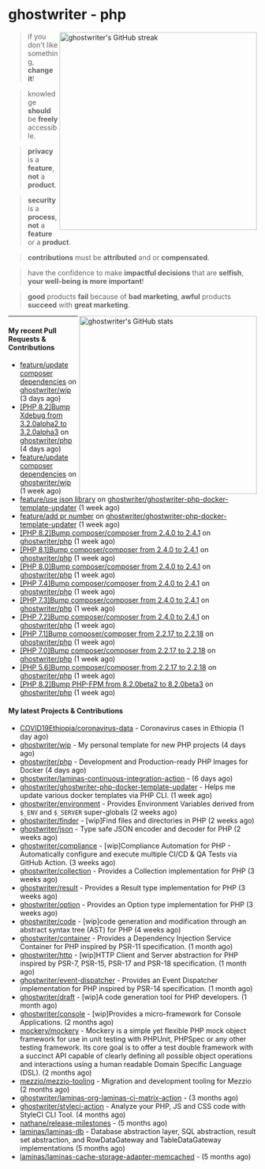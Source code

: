 # ghostwriter - php

<img alt="ghostwriter's GitHub streak" width="400px" align="right" src="https://github-readme-streak-stats.herokuapp.com/?cache_seconds=1800&user=ghostwriter">

> if you don't like something, **change it**!

> knowledge **should** be **freely** accessible.

> **privacy** is a **feature**, **not** a **product**.

> **security** is a **process**, **not** a **feature** or a **product**.

> **contributions** must be **attributed** and or **compensated**.

> have the confidence to make **impactful decisions** that are **selfish**, **your well-being is more important**!

> **good** products **fail** because of **bad marketing**, **awful** products **succeed** with **great marketing**.

<img alt="ghostwriter's GitHub stats" width="360px" align="right" src="https://github-readme-stats.vercel.app/api?cache_seconds=1800&username=ghostwriter&show_icons=true&count_private=true&hide_title=true&hide_rank=true&icon_color=333">

---

#### My recent Pull Requests & Contributions

- [feature/update composer dependencies](https://github.com/ghostwriter/wip/pull/16) on [ghostwriter/wip](https://github.com/ghostwriter/wip) (3 days ago)
- [[PHP 8.2]Bump Xdebug from 3.2.0alpha2 to 3.2.0alpha3](https://github.com/ghostwriter/php/pull/147) on [ghostwriter/php](https://github.com/ghostwriter/php) (4 days ago)
- [feature/update composer dependencies](https://github.com/ghostwriter/wip/pull/15) on [ghostwriter/wip](https://github.com/ghostwriter/wip) (1 week ago)
- [feature/use json library](https://github.com/ghostwriter/ghostwriter-php-docker-template-updater/pull/6) on [ghostwriter/ghostwriter-php-docker-template-updater](https://github.com/ghostwriter/ghostwriter-php-docker-template-updater) (1 week ago)
- [feature/add pr number](https://github.com/ghostwriter/ghostwriter-php-docker-template-updater/pull/5) on [ghostwriter/ghostwriter-php-docker-template-updater](https://github.com/ghostwriter/ghostwriter-php-docker-template-updater) (1 week ago)
- [[PHP 8.2]Bump composer/composer from 2.4.0 to 2.4.1](https://github.com/ghostwriter/php/pull/146) on [ghostwriter/php](https://github.com/ghostwriter/php) (1 week ago)
- [[PHP 8.1]Bump composer/composer from 2.4.0 to 2.4.1](https://github.com/ghostwriter/php/pull/145) on [ghostwriter/php](https://github.com/ghostwriter/php) (1 week ago)
- [[PHP 8.0]Bump composer/composer from 2.4.0 to 2.4.1](https://github.com/ghostwriter/php/pull/144) on [ghostwriter/php](https://github.com/ghostwriter/php) (1 week ago)
- [[PHP 7.4]Bump composer/composer from 2.4.0 to 2.4.1](https://github.com/ghostwriter/php/pull/143) on [ghostwriter/php](https://github.com/ghostwriter/php) (1 week ago)
- [[PHP 7.3]Bump composer/composer from 2.4.0 to 2.4.1](https://github.com/ghostwriter/php/pull/142) on [ghostwriter/php](https://github.com/ghostwriter/php) (1 week ago)
- [[PHP 7.2]Bump composer/composer from 2.4.0 to 2.4.1](https://github.com/ghostwriter/php/pull/141) on [ghostwriter/php](https://github.com/ghostwriter/php) (1 week ago)
- [[PHP 7.1]Bump composer/composer from 2.2.17 to 2.2.18](https://github.com/ghostwriter/php/pull/140) on [ghostwriter/php](https://github.com/ghostwriter/php) (1 week ago)
- [[PHP 7.0]Bump composer/composer from 2.2.17 to 2.2.18](https://github.com/ghostwriter/php/pull/139) on [ghostwriter/php](https://github.com/ghostwriter/php) (1 week ago)
- [[PHP 5.6]Bump composer/composer from 2.2.17 to 2.2.18](https://github.com/ghostwriter/php/pull/138) on [ghostwriter/php](https://github.com/ghostwriter/php) (1 week ago)
- [[PHP 8.2]Bump PHP-FPM from 8.2.0beta2 to 8.2.0beta3](https://github.com/ghostwriter/php/pull/137) on [ghostwriter/php](https://github.com/ghostwriter/php) (1 week ago)

#### My latest Projects & Contributions

- [COVID19Ethiopia/coronavirus-data](https://github.com/COVID19Ethiopia/coronavirus-data) - Coronavirus cases in Ethiopia (1 day ago)
- [ghostwriter/wip](https://github.com/ghostwriter/wip) - My personal template for new PHP projects (4 days ago)
- [ghostwriter/php](https://github.com/ghostwriter/php) - Development and Production-ready PHP Images for Docker (4 days ago)
- [ghostwriter/laminas-continuous-integration-action](https://github.com/ghostwriter/laminas-continuous-integration-action) -  (6 days ago)
- [ghostwriter/ghostwriter-php-docker-template-updater](https://github.com/ghostwriter/ghostwriter-php-docker-template-updater) - Helps me update various docker templates via PHP CLI. (1 week ago)
- [ghostwriter/environment](https://github.com/ghostwriter/environment) - Provides Environment Variables derived from `$_ENV` and `$_SERVER` super-globals (2 weeks ago)
- [ghostwriter/finder](https://github.com/ghostwriter/finder) - [wip]Find files and directories in PHP (2 weeks ago)
- [ghostwriter/json](https://github.com/ghostwriter/json) - Type safe JSON encoder and decoder for PHP (2 weeks ago)
- [ghostwriter/compliance](https://github.com/ghostwriter/compliance) - [wip]Compliance Automation for PHP - Automatically configure and execute multiple CI/CD &amp; QA Tests via GitHub Action. (3 weeks ago)
- [ghostwriter/collection](https://github.com/ghostwriter/collection) - Provides a Collection implementation for PHP (3 weeks ago)
- [ghostwriter/result](https://github.com/ghostwriter/result) - Provides a Result type implementation for PHP (3 weeks ago)
- [ghostwriter/option](https://github.com/ghostwriter/option) - Provides an Option type implementation for PHP (3 weeks ago)
- [ghostwriter/code](https://github.com/ghostwriter/code) - [wip]code generation and modification through an abstract syntax tree (AST) for PHP (4 weeks ago)
- [ghostwriter/container](https://github.com/ghostwriter/container) - Provides a Dependency Injection Service Container for PHP inspired by PSR-11 specification. (1 month ago)
- [ghostwriter/http](https://github.com/ghostwriter/http) - [wip]HTTP Client and Server abstraction for PHP inspired by PSR-7, PSR-15, PSR-17 and PSR-18 specification. (1 month ago)
- [ghostwriter/event-dispatcher](https://github.com/ghostwriter/event-dispatcher) - Provides an Event Dispatcher implementation for PHP inspired by PSR-14 specification. (1 month ago)
- [ghostwriter/draft](https://github.com/ghostwriter/draft) - [wip]A code generation tool for PHP developers. (1 month ago)
- [ghostwriter/console](https://github.com/ghostwriter/console) - [wip]Provides a micro-framework for Console Applications. (2 months ago)
- [mockery/mockery](https://github.com/mockery/mockery) - Mockery is a simple yet flexible PHP mock object framework for use in unit testing with PHPUnit, PHPSpec or any other testing framework. Its core goal is to offer a test double framework with a succinct API capable of clearly defining all possible object operations and interactions using a human readable Domain Specific Language (DSL). (2 months ago)
- [mezzio/mezzio-tooling](https://github.com/mezzio/mezzio-tooling) - Migration and development tooling for Mezzio (2 months ago)
- [ghostwriter/laminas-org-laminas-ci-matrix-action](https://github.com/ghostwriter/laminas-org-laminas-ci-matrix-action) -  (3 months ago)
- [ghostwriter/styleci-action](https://github.com/ghostwriter/styleci-action) - Analyze your PHP, JS and CSS code with StyleCI CLI Tool. (4 months ago)
- [nathane/release-milestones](https://github.com/nathane/release-milestones) -  (5 months ago)
- [laminas/laminas-db](https://github.com/laminas/laminas-db) - Database abstraction layer, SQL abstraction, result set abstraction, and RowDataGateway and TableDataGateway implementations (5 months ago)
- [laminas/laminas-cache-storage-adapter-memcached](https://github.com/laminas/laminas-cache-storage-adapter-memcached) -  (5 months ago)
